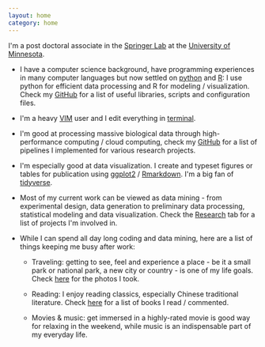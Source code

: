 ```yaml
---
layout: home
category: home
---
```


I'm a post doctoral associate in the [Springer Lab](https://maizeumn.github.io) at the [University of Minnesota](https://twin-cities.umn.edu).

* I have a computer science background, have programming experiences in many computer languages but now settled on [python](https://www.python.org) and [R](https://cran.r-project.org): I use python for efficient data processing and R for modeling / visualization. Check my [GitHub](https://github.com/orionzhou) for a list of useful libraries, scripts and configuration files.

* I'm a heavy [VIM](https://www.vim.org) user and I edit everything in [terminal](https://iterm2.com).

* I'm good at processing massive biological data through high-performance computing / cloud computing, check my [GitHub](https://github.com/orionzhou) for a list of pipelines I implemented for various research projects.

* I'm especially good at data visualization. I create and typeset figures or tables for publication using [ggplot2](https://ggplot2.tidyverse.org) / [Rmarkdown](https://rmarkdown.rstudio.com). I'm a big fan of [tidyverse](https://www.tidyverse.org).

* Most of my current work can be viewed as data mining - from experimental design, data generation to preliminary data processing, statistical modeling and data visualization. Check the [Research](/research) tab for a list of projects I'm involved in.

* While I can spend all day long coding and data mining, here are a list of things keeping me busy after work:

  * Traveling: getting to see, feel and experience a place - be it a small park or national park, a new city or country - is one of my life goals. Check [here](/) for the photos I took.
    
  * Reading: I enjoy reading classics, especially Chinese traditional literature. Check [here](https://www.douban.com/people/Genius1986/) for a list of books I read / commented.
    
  * Movies & music: get immersed in a highly-rated movie is good way for relaxing in the weekend, while music is an indispensable part of my everyday life.
